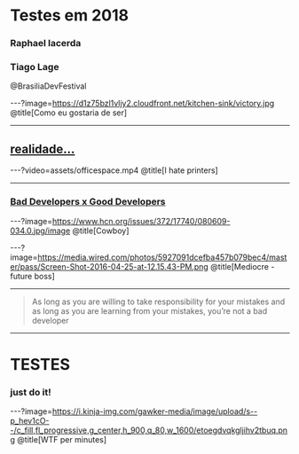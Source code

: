 # Testes em 2018

### Raphael lacerda
### Tiago Lage

@BrasiliaDevFestival

---?image=https://d1z75bzl1vljy2.cloudfront.net/kitchen-sink/victory.jpg
@title[Como eu gostaria de ser]

---
## [realidade...](https://code.energy/misconceptions-about-programmers/)

---?video=assets/officespace.mp4
@title[I hate printers]

---
### [Bad Developers x Good Developers](https://medium.com/@CodementorIO/good-developers-vs-bad-developers-fe9d2d6b582b)

---?image=https://www.hcn.org/issues/372/17740/080609-034.0.jpg/image
@title[Cowboy]

---?image=https://media.wired.com/photos/5927091dcefba457b079bec4/master/pass/Screen-Shot-2016-04-25-at-12.15.43-PM.png
@title[Mediocre - future boss]

---
> As long as you are willing to take responsibility for your mistakes and as long as you are learning from your mistakes, you’re not a bad developer

---
# TESTES
### just do it!

---?image=https://i.kinja-img.com/gawker-media/image/upload/s--p_hev1cO--/c_fill,fl_progressive,g_center,h_900,q_80,w_1600/etoegdvqkgljihv2tbuq.png
@title[WTF per minutes]